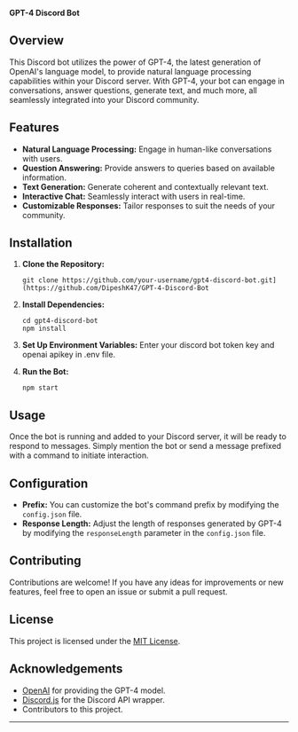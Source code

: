 **GPT-4 Discord Bot**

## Overview

This Discord bot utilizes the power of GPT-4, the latest generation of OpenAI's language model, to provide natural language processing capabilities within your Discord server. With GPT-4, your bot can engage in conversations, answer questions, generate text, and much more, all seamlessly integrated into your Discord community.

## Features

- **Natural Language Processing:** Engage in human-like conversations with users.
- **Question Answering:** Provide answers to queries based on available information.
- **Text Generation:** Generate coherent and contextually relevant text.
- **Interactive Chat:** Seamlessly interact with users in real-time.
- **Customizable Responses:** Tailor responses to suit the needs of your community.

## Installation

1. **Clone the Repository:**
   ```
   git clone https://github.com/your-username/gpt4-discord-bot.git](https://github.com/DipeshK47/GPT-4-Discord-Bot
   ```

2. **Install Dependencies:**
   ```
   cd gpt4-discord-bot
   npm install
   ```

3. **Set Up Environment Variables:**
   Enter your discord bot token key and openai apikey in .env file.

4. **Run the Bot:**
   ```
   npm start
   ```

## Usage

Once the bot is running and added to your Discord server, it will be ready to respond to messages. Simply mention the bot or send a message prefixed with a command to initiate interaction.

## Configuration

- **Prefix:** You can customize the bot's command prefix by modifying the `config.json` file.
- **Response Length:** Adjust the length of responses generated by GPT-4 by modifying the `responseLength` parameter in the `config.json` file.

## Contributing

Contributions are welcome! If you have any ideas for improvements or new features, feel free to open an issue or submit a pull request.

## License

This project is licensed under the [MIT License](LICENSE).

## Acknowledgements

- [OpenAI](https://openai.com) for providing the GPT-4 model.
- [Discord.js](https://discord.js.org) for the Discord API wrapper.
- Contributors to this project.

---
